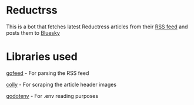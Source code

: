 # Reductrss
This is a bot that fetches latest Reductress articles from their [RSS feed](http://reductress.com/feed) and posts them to [Bluesky](https://bsky.app/)

# Libraries used
[gofeed](https://github.com/mmcdole/gofeed) - For parsing the RSS feed

[colly](https://github.com/gocolly/colly) - For scraping the article header images

[godotenv](https://github.com/joho/godotenv) - For .env reading purposes
